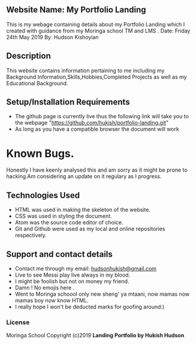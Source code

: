 ## Website Name: My Portfolio Landing
This is my webage containing details about my Portfolio Landing which I created with guidance from my Moringa school TM and LMS .
Date: Friday 24th May 2019
By: Hudson Kishoyian

## Description
This website contains information pertaining to me including my Background Information,Skills,Hobbies,Completed Projects as well as my Educational Background.

## Setup/Installation Requirements
* The github page is currently live thus the following link will take you to the webpage "https://github.com/hukish/portfolio-landing.git"
* As long as you have a compatible browser the document will work

# Known Bugs.
Honestly I have keenly analysed this and am sorry as it  might be  prone  to  hacking.Am considering  an update on  it  regulary as I progress.

## Technologies Used
* HTML was used in making the skeleton of the website.
* CSS was used in styling the document.
* Atom was the source code editor of choice.
* Git and Github were used as my local and online repositories respectively.

## Support and contact details
* Contact me through my email: hudsonhukish@gmail.com
* Live to  see  Messi play live always in my blood.
* I might be  foolish but not on money my friend.
* Damn ! No emojis here .
* Went to Moringa schoool  only  new  sheng' ya mtaani, now mamas now mamas boy now know HTML.
* I really hope I won't be deducted marks for goofing around:)

### License
Moringa School
Copyright (c)2019 **Landing Portfolio by Hukish Hudson**
